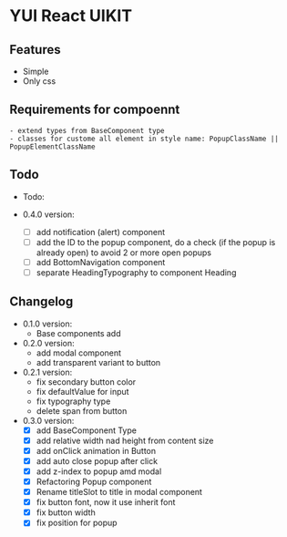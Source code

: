 # YUI React UIKIT

## Features

- Simple
- Only css

## Requirements for compoennt

    - extend types from BaseComponent type
    - classes for custome all element in style name: PopupClassName || PopupElementClassName

## Todo

- Todo:

- 0.4.0 version:
  - [ ] add notification (alert) component
  - [ ] add the ID to the popup component, do a check (if the popup is already open) to avoid 2 or more open popups
  - [ ] add BottomNavigation component
  - [ ] separate HeadingTypography to component Heading

## Changelog

- 0.1.0 version:
  - Base components add
- 0.2.0 version:
  - add modal component
  - add transparent variant to button
- 0.2.1 version:
  - fix secondary button color
  - fix defaultValue for input
  - fix typography type
  - delete span from button
- 0.3.0 version:
  - [x] add BaseComponent Type
  - [x] add relative width nad height from content size
  - [x] add onClick animation in Button
  - [x] add auto close popup after click
  - [x] add z-index to popup amd modal
  - [x] Refactoring Popup component
  - [x] Rename titleSlot to title in modal component
  - [x] fix button font, now it use inherit font
  - [x] fix button width
  - [x] fix position for popup
